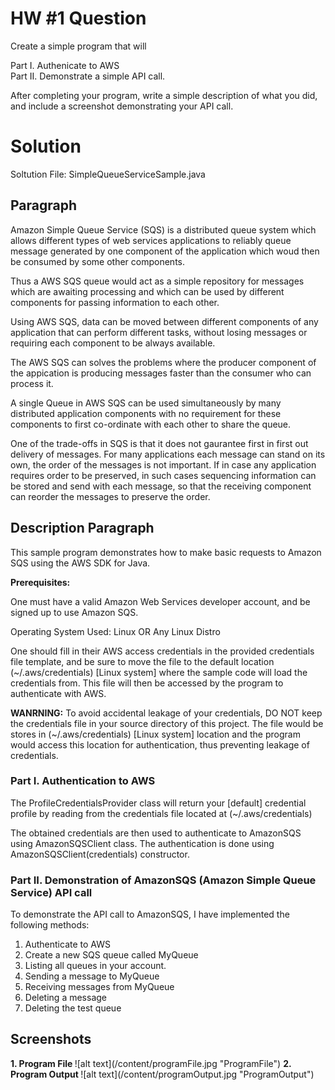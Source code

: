 # HW #1 Question

Create a simple program that will

Part I. Authenicate to AWS    
Part II. Demonstrate a simple API call.

After completing your program, write a simple description of what you did, and include a screenshot demonstrating your API call.

# Solution

Soltution File: SimpleQueueServiceSample.java

## Paragraph
<p>
Amazon Simple Queue Service (SQS) is a distributed queue system which allows different types of web services applications to reliably queue message generated by one component of the application which woud then be consumed by some other components.
<p>
Thus a AWS SQS queue would act as a simple repository for messages which are awaiting processing and which can be used by different components for passing information to each other.
<p>
Using AWS SQS, data can be moved between different components of any application that can perform different tasks, without losing messages or requiring each component to be always available.
<p>
The AWS SQS can solves the problems where the producer component of the appication is producing messages faster than the consumer who can process it.
<p>
A single Queue in AWS SQS can be used simultaneously by many distributed application components with no requirement for these components to first co-ordinate with each other to share the queue.
<p>
One of the trade-offs in SQS is that it does not gaurantee first in first out delivery of messages. For many applications each message can stand on its own, the order of the messages is not important. If in case any application requires order to be preserved, in such cases sequencing information can be stored and send with each message, so that the receiving component can reorder the messages to preserve the order.    
</p>

## Description Paragraph
This sample program demonstrates how to make basic requests to Amazon SQS using the AWS SDK for Java.
<p>
<b>Prerequisites:</b> 
<p>
One must have a valid Amazon Web
Services developer account, and be signed up to use Amazon SQS.
<p>
Operating System Used: Linux OR Any Linux Distro 
<p>
One should fill in their AWS access credentials in the provided credentials file
template, and be sure to move the file to the default location
(~/.aws/credentials) [Linux system] where the sample code will load the credentials from.
This file will then be accessed by the program to authenticate with AWS.
<p>
<b>WANRNING:</b> To avoid accidental leakage of your credentials, DO NOT keep
the credentials file in your source directory of this project.    
The file would be stores in (~/.aws/credentials) [Linux system] location and the program would access this location for authentication, thus preventing leakage of credentials.
</p>

### Part I. Authentication to AWS
<p>The ProfileCredentialsProvider class will return your [default] credential profile by reading from the credentials file located at (~/.aws/credentials)
<p>The obtained credentials are then used to authenticate to AmazonSQS using AmazonSQSClient class. The authentication is done using AmazonSQSClient(credentials)
constructor.

### Part II. Demonstration of AmazonSQS (Amazon Simple Queue Service) API call
<p>To demonstrate the API call to AmazonSQS, I have implemented the following methods:

1.  Authenticate to AWS
2.  Create a new SQS queue called MyQueue
3.  Listing all queues in your account.
4.  Sending a message to MyQueue
5.  Receiving messages from MyQueue
6.  Deleting a message
7.  Deleting the test queue    

## Screenshots
<p>
<b> 1.  Program File </b>
![alt text](/content/programFile.jpg "ProgramFile")
<b> 2.  Program Output </b>
![alt text](/content/programOutput.jpg "ProgramOutput")
